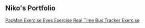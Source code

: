 ## Niko's Portfolio
<a href="https://nikoap92.github.io/PacMan_Exercise/"> PacMan Exercise </a>
<a href="https://nikoap92.github.io/Eyes_Exercise/"> Eyes Exercise </a>
<a href="https://nikoap92.github.io/Real_Time_Bus_Tracker_Exercise/"> Real Time Bus Tracker Exercise </a>
